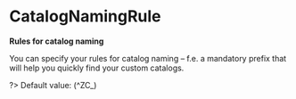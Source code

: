 # CatalogNamingRule

**Rules for catalog naming**

You can specify your rules for catalog naming – f.e. a mandatory prefix that will help you quickly find your custom catalogs.

?> Default value: (^ZC_)